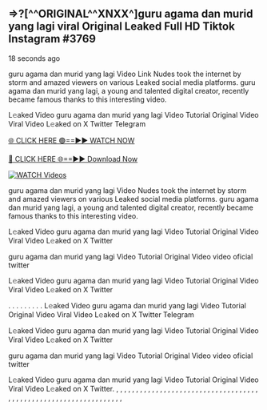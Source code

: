 ## =>?[^^ORIGINAL^^XNXX^]guru agama dan murid yang lagi viral Original Leaked Full HD Tiktok Instagram #3769

18 seconds ago

guru agama dan murid yang lagi Video Link Nudes took the internet by storm and amazed viewers on various Leaked social media platforms. guru agama dan murid yang lagi, a young and talented digital creator, recently became famous thanks to this interesting video.

L𝚎aked Video guru agama dan murid yang lagi Video Tutorial Original Video Viral Video L𝚎aked on X Twitter Telegram

[🌐 CLICK HERE 🟢==►► WATCH NOW](https://dekho-ki-hoy-07-2k25.blogspot.com/2025/01/viral-on.html)

[🔴 CLICK HERE 🌐==►► Download Now](https://dekho-ki-hoy-07-2k25.blogspot.com/2025/01/viral-on.html)

[![WATCH Videos](https://i.imgur.com/dJHk4Zq.gif)](https://dekho-ki-hoy-07-2k25.blogspot.com/2025/01/viral-on.html)

guru agama dan murid yang lagi Video Nudes took the internet by storm and amazed viewers on various Leaked social media platforms. guru agama dan murid yang lagi, a young and talented digital creator, recently became famous thanks to this interesting video.

L𝚎aked Video guru agama dan murid yang lagi Video Tutorial Original Video Viral Video L𝚎aked on X Twitter

guru agama dan murid yang lagi Video Tutorial Original Video video oficial twitter

L𝚎aked Video guru agama dan murid yang lagi Video Tutorial Original Video Viral Video L𝚎aked on X Twitter

. . . . . . . . . L𝚎aked Video guru agama dan murid yang lagi Video Tutorial Original Video Viral Video L𝚎aked on X Twitter Telegram

L𝚎aked Video guru agama dan murid yang lagi Video Tutorial Original Video Viral Video L𝚎aked on X Twitter

guru agama dan murid yang lagi Video Tutorial Original Video video oficial twitter

L𝚎aked Video guru agama dan murid yang lagi Video Tutorial Original Video Viral Video L𝚎aked on X Twitter.
,
,
,
,
,
,
,
,
,
,
,
,
,
,
,
,
,
,
,
,
,
,
,
,
,
,
,
,
,
,
,
,
,
,
,
,
,
,
,
,
,
,
,
,
,
,
,
,
,
,
,
,
,
,
,
,
,
,
,
,
,
,
,
,
,